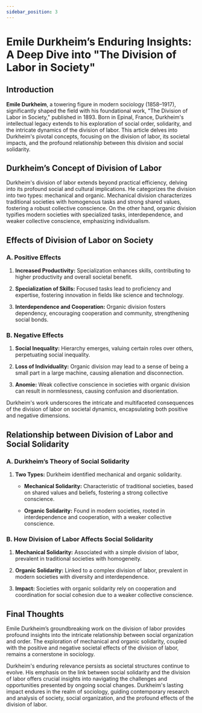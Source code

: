 ```yaml
---
sidebar_position: 3
---
```

# Emile Durkheim’s Enduring Insights: A Deep Dive into "The Division of Labor in Society"

## Introduction

**Emile Durkheim**, a towering figure in modern sociology (1858–1917), significantly shaped the field with his foundational work, "The Division of Labor in Society," published in 1893. Born in Epinal, France, Durkheim's intellectual legacy extends to his exploration of social order, solidarity, and the intricate dynamics of the division of labor. This article delves into Durkheim's pivotal concepts, focusing on the division of labor, its societal impacts, and the profound relationship between this division and social solidarity.

## Durkheim’s Concept of Division of Labor

Durkheim's division of labor extends beyond practical efficiency, delving into its profound social and cultural implications. He categorizes the division into two types: mechanical and organic. Mechanical division characterizes traditional societies with homogenous tasks and strong shared values, fostering a robust collective conscience. On the other hand, organic division typifies modern societies with specialized tasks, interdependence, and weaker collective conscience, emphasizing individualism.

## Effects of Division of Labor on Society

### A. Positive Effects

1. **Increased Productivity:** Specialization enhances skills, contributing to higher productivity and overall societal benefit.
  
2. **Specialization of Skills:** Focused tasks lead to proficiency and expertise, fostering innovation in fields like science and technology.

3. **Interdependence and Cooperation:** Organic division fosters dependency, encouraging cooperation and community, strengthening social bonds.

### B. Negative Effects

1. **Social Inequality:** Hierarchy emerges, valuing certain roles over others, perpetuating social inequality.

2. **Loss of Individuality:** Organic division may lead to a sense of being a small part in a large machine, causing alienation and disconnection.

3. **Anomie:** Weak collective conscience in societies with organic division can result in normlessness, causing confusion and disorientation.

Durkheim's work underscores the intricate and multifaceted consequences of the division of labor on societal dynamics, encapsulating both positive and negative dimensions.

## Relationship between Division of Labor and Social Solidarity

### A. Durkheim’s Theory of Social Solidarity

1. **Two Types:** Durkheim identified mechanical and organic solidarity.
  
   - **Mechanical Solidarity:** Characteristic of traditional societies, based on shared values and beliefs, fostering a strong collective conscience.
  
   - **Organic Solidarity:** Found in modern societies, rooted in interdependence and cooperation, with a weaker collective conscience.

### B. How Division of Labor Affects Social Solidarity

1. **Mechanical Solidarity:** Associated with a simple division of labor, prevalent in traditional societies with homogeneity.
  
2. **Organic Solidarity:** Linked to a complex division of labor, prevalent in modern societies with diversity and interdependence.
  
3. **Impact:** Societies with organic solidarity rely on cooperation and coordination for social cohesion due to a weaker collective conscience.

## Final Thoughts

Emile Durkheim’s groundbreaking work on the division of labor provides profound insights into the intricate relationship between social organization and order. The exploration of mechanical and organic solidarity, coupled with the positive and negative societal effects of the division of labor, remains a cornerstone in sociology.

Durkheim's enduring relevance persists as societal structures continue to evolve. His emphasis on the link between social solidarity and the division of labor offers crucial insights into navigating the challenges and opportunities presented by ongoing social changes. Durkheim's lasting impact endures in the realm of sociology, guiding contemporary research and analysis of society, social organization, and the profound effects of the division of labor.

